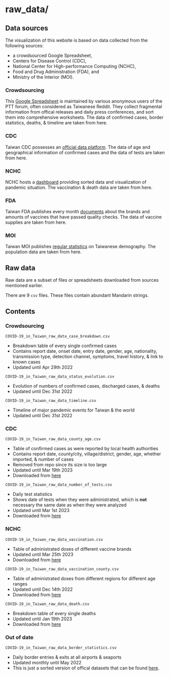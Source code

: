 raw_data/
=========


Data sources
------------

The visualization of this website is based on data collected from the following sources:
- a crowdsourced Google Spreadsheet,
- Centers for Disease Control (CDC),
- National Center for High-performance Computing (NCHC),
- Food and Drug Administration (FDA), and 
- Ministry of the Interior (MOI).

### Crowdsourcing

This [Google Spreadsheet](https://docs.google.com/spreadsheets/d/e/2PACX-1vRM7gTCUvuCqR3zdcLGccuGLv1s7dpDcQ-MeH_AZxnCXtW4iqVmEzUnDSKR7o8OiMLPMelEpxE7Pi4Q/pubhtml#) 
is maintained by various anonymous users of the PTT forum, often considered as Taiwanese Reddit. 
They collect fragmental information from offical releases and daily press conferences, and sort them into comprehensive worksheets.
The data of confirmed cases, border statistics, deaths, & timeline are taken from here.

### CDC

Taiwan CDC possesses an [official data platform](https://data.cdc.gov.tw/zh_TW/).
The data of age and geographical information of confirmed cases and the data of tests are taken from here.

### NCHC

NCHC hosts a [dashboard](https://covid-19.nchc.org.tw/index.php) providing sorted data and visualization of pandemic situation.
The vaccination & death data are taken from here.

### FDA

Taiwan FDA publishes every month [documents](https://www.fda.gov.tw/TC/download.aspx) 
about the brands and amounts of vaccines that have passed quality checks.
The data of vaccine supplies are taken from here.

### MOI

Taiwan MOI publishes [regular statistics](https://www.ris.gov.tw/app/portal/346) on Taiwanese demography.
The population data are taken from here.


Raw data
--------

Raw data are a subset of files or spreadsheets downloaded from sources mentioned earlier.

There are 9 `csv` files. These files contain abundant Mandarin strings.


Contents
--------

### Crowdsourcing

`COVID-19_in_Taiwan_raw_data_case_breakdown.csv`
- Breakdown table of every single confirmed cases
- Contains report date, onset date, entry date, gender, age, nationality, transmission type, detection channel, symptoms, travel history, & link to known cases
- Updated until Apr 29th 2022

`COVID-19_in_Taiwan_raw_data_status_evolution.csv`
- Evolution of numbers of confirmed cases, discharged cases, & deaths
- Updated until Dec 31st 2022

`COVID-19_in_Taiwan_raw_data_timeline.csv`
- Timeline of major pandemic events for Taiwan & the world
- Updated until Dec 31st 2022

### CDC

`COVID-19_in_Taiwan_raw_data_county_age.csv`
- Table of confirmed cases as were reported by local health authorities
- Contains report date, county/city, village/district, gender, age, whether imported, & number of cases
- Removed from repo since its size is too large
- Updated until Mar 19th 2023
- Downloaded from [here](https://data.cdc.gov.tw/zh_TW/dataset/aagsdctable-day-19cov)

`COVID-19_in_Taiwan_raw_data_number_of_tests.csv`
- Daily test statistics
- Shows date of tests when they were administrated, which is **not** necessary the same date as when they were analyzed
- Updated until Mar 1st 2023
- Downloaded from [here](https://data.gov.tw/dataset/120451)

### NCHC

`COVID-19_in_Taiwan_raw_data_vaccination.csv`
- Table of administrated doses of different vaccine brands
- Updated until Mar 25th 2023
- Downloaded from [here](https://covid-19.nchc.org.tw/api.php?tableID=2004)

`COVID-19_in_Taiwan_raw_data_vaccination_county.csv`
- Table of administrated doses from different regions for different age ranges
- Updated until Dec 14th 2022
- Downloaded from [here](https://covid-19.nchc.org.tw/api.php?tableID=2006)

`COVID-19_in_Taiwan_raw_data_death.csv`
- Breakdown table of every single deaths
- Updated until Jan 19th 2023
- Downloaded from [here](https://covid-19.nchc.org.tw/api.php?tableID=4002)

### Out of date

`COVID-19_in_Taiwan_raw_data_border_statistics.csv`
- Daily border entries & exits at all airports & seaports
- Updated monthly until May 2022
- This is just a sorted version of offical datasets that can be found [here](https://data.gov.tw/dataset/12369).
